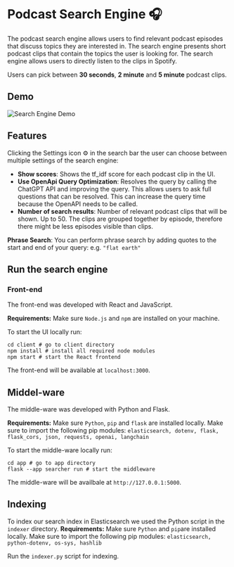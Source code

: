 # Podcast Search Engine 🎧

The podcast search engine allows users to find relevant podcast episodes that discuss topics they are interested in. The search engine presents short podcast clips that contain the topics the user is looking for. The search engine allows users to directly listen to the clips in Spotify.

Users can pick between **30 seconds**, **2 minute** and **5 minute** podcast clips.


## Demo
![Search Engine Demo](https://github.com/kolya-krafeld/podcast_search_engine/assets/91055239/9c00a347-a9f5-4f3c-a0b9-179ac72d92e4)

## Features

Clicking the Settings icon ⚙️ in the search bar the user can choose between multiple settings of the search engine:
- **Show scores**: Shows the tf_idf score for each podcast clip in the UI.
- **Use OpenApi Query Optimization**: Resolves the query by calling the ChatGPT API and improving the query. This allows users to ask full questions that can be resolved. This can increase the query time because the OpenAPI needs to be called.
- **Number of search results**: Number of relevant podcast clips that will be shown. Up to 50. The clips are grouped together by episode, therefore there might be less episodes visible than clips.
  
**Phrase Search**: You can perform phrase search by adding quotes to the start and end of your query: e.g. `"flat earth"`


## Run the search engine

### Front-end

The front-end was developed with React and JavaScript.

**Requirements:** Make sure `Node.js` and `npm` are installed on your machine.

To start the UI locally run:
````
cd client # go to client directory
npm install # install all required node modules
npm start # start the React frontend
````
The front-end will be available at `localhost:3000`.

## Middel-ware

The middle-ware was developed with Python and Flask.

**Requirements:** Make sure `Python`, `pip` and `flask` are installed locally.
Make sure to import the following pip modules: `elasticsearch, dotenv, flask, flask_cors, json, requests, openai, langchain`

To start the middle-ware locally run:
````
cd app # go to app directory
flask --app searcher run # start the middleware
````
The middle-ware will be availbale at `http://127.0.0.1:5000`.


## Indexing

To index our search index in Elasticsearch we used the Python script in the `indexer` directory.
**Requirements:** Make sure `Python` and `pip`are installed locally.
Make sure to import the following pip modules: `elasticsearch, python-dotenv, os-sys, hashlib`

Run the `indexer.py` script for indexing.


 

